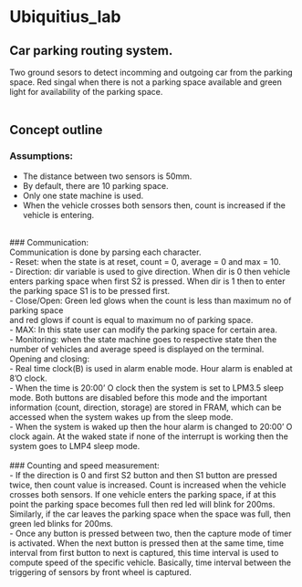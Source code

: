 # Ubiquitius_lab
## Car parking routing system.<br/>
Two ground sesors to detect incomming and outgoing car from the parking space. Red singal when there is not a parking space available and green light for availability of the parking space.<br/>
<br/>
## Concept outline<br/>
### Assumptions:<br/>
- The distance between two sensors is 50mm.<br/>
- By default, there are 10 parking space.<br/>
- Only one state machine is used.<br/>
- When the vehicle crosses both sensors then, count is increased if the vehicle is entering.<br/>
<br/>
### Communication:<br/>
Communication is done by parsing each character.<br/>
- Reset: when the state is at reset, count = 0, average = 0 and max = 10.<br/>
- Direction: dir variable is used to give direction. When dir is 0 then vehicle enters parking 
space when first S2 is pressed. When dir is 1 then to enter the parking space S1 is to be 
pressed first.<br/>
- Close/Open: Green led glows when the count is less than maximum no of parking space <br/>
and red glows if count is equal to maximum no of parking space.<br/>
- MAX: In this state user can modify the parking space for certain area.<br/>
- Monitoring: when the state machine goes to respective state then the number of vehicles
and average speed is displayed on the terminal.<br/>
Opening and closing:<br/>
- Real time clock(B) is used in alarm enable mode. Hour alarm is enabled at 8’O clock.<br/>
- When the time is 20:00’ O clock then the system is set to LPM3.5 sleep mode. Both buttons 
are disabled before this mode and the important information (count, direction, storage) are 
stored in FRAM, which can be accessed when the system wakes up from the sleep mode.<br/>
- When the system is waked up then the hour alarm is changed to 20:00’ O clock again. At 
the waked state if none of the interrupt is working then the system goes to LMP4 sleep 
mode.<br/>
<br/>
### Counting and speed measurement:<br/>
- If the direction is 0 and first S2 button and then S1 button are pressed twice, then count value is 
increased. Count is increased when the vehicle crosses both sensors. If one vehicle enters the 
parking space, if at this point the parking space becomes full then red led will blink for 200ms. 
Similarly, if the car leaves the parking space when the space was full, then green led blinks for 
200ms.<br/>
- Once any button is pressed between two, then the capture mode of timer is activated. When the 
next button is pressed then at the same time, time interval from first button to next is captured, this 
time interval is used to compute speed of the specific vehicle. Basically, time interval between the 
triggering of sensors by front wheel is captured.
